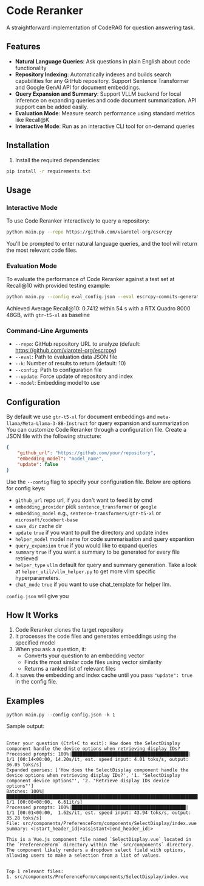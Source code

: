 # Code Reranker

A straightforward implementation of CodeRAG for question answering task.


## Features

- **Natural Language Queries**: Ask questions in plain English about code functionality
- **Repository Indexing**: Automatically indexes and builds search capabilities for any GitHub repository. Support Sentence Transformer and Google GenAI API for document embeddings.
- **Query Expansion and Summary**: Support VLLM backend for local inference on expanding queries and code document summarization. API support can be added easily.
- **Evaluation Mode**: Measure search performance using standard metrics like Recall@K
- **Interactive Mode**: Run as an interactive CLI tool for on-demand queries

## Installation

1. Install the required dependencies:
```bash
pip install -r requirements.txt
```

## Usage

### Interactive Mode

To use Code Reranker interactively to query a repository:

```bash
python main.py --repo https://github.com/viarotel-org/escrcpy
```

You'll be prompted to enter natural language queries, and the tool will return the most relevant code files.

### Evaluation Mode

To evaluate the performance of Code Reranker against a test set at Recall@10 with provided testing example:

```bash
python main.py --config eval_config.json --eval escrcpy-commits-generated.json 
```
Achieved Average Recall@10: 0.7412 within 54 s with a RTX Quadro 8000 48GB, with `gtr-t5-xl` as baseline

### Command-Line Arguments

- `--repo`: GitHub repository URL to analyze (default: https://github.com/viarotel-org/escrcpy)
- `--eval`: Path to evaluation data JSON file
- `--k`: Number of results to return (default: 10)
- `--config`: Path to configuration file
- `--update`: Force update of repository and index
- `--model`: Embedding model to use

## Configuration

By default we use `gtr-t5-xl` for document embeddings and `meta-llama/Meta-Llama-3-8B-Instruct` for query expansion and summarization
You can customize Code Reranker through a configuration file. Create a JSON file with the following structure:

```json
{
    "github_url": "https://github.com/your/repository",
    "embedding_model": "model_name",
    "update": false
}
```

Use the `--config` flag to specify your configuration file. Below are options for config keys:
- `github_url` repo url, if you don't want to feed it by cmd
- `embedding_provider` pick `sentence_transformer` or `google`
- `embedding_model` e.g., `sentence-transformers/gtr-t5-xl` or `microsoft/codebert-base`
- `save_dir` cache dir
- `update` `true` if you want to pull the directory and update index
- `helper_model` model name for code summarisation and query expantion 
- `query_expansion` `true` if you would like to expand queries
- `summary` `true` if you want a summary to be generated for every file retrieved
- `helper_type` `vllm` default for query and summary generation. Take a look at `helper_util/vllm_helper.py` to get more vllm specific hyperparameters.
- `chat_mode` `true` if you want to use chat_template for helper llm.


`config.json` will give you 

## How It Works

1. Code Reranker clones the target repository
2. It processes the code files and generates embeddings using the specified model
3. When you ask a question, it:
   - Converts your question to an embedding vector
   - Finds the most similar code files using vector similarity
   - Returns a ranked list of relevant files
4. It saves the embedding and index cache until you pass ` "update": true ` in the config file.

## Examples

`python main.py --config config.json -k 1`

Sample output:
##
```
Enter your question (Ctrl+C to exit): How does the SelectDisplay component handle the device options when retrieving display IDs?
Processed prompts: 100%|███████████████████████████████████████████| 1/1 [00:14<00:00, 14.20s/it, est. speed input: 4.01 toks/s, output: 36.05 toks/s]
Expanded queries: ['How does the SelectDisplay component handle the device options when retrieving display IDs?', '1. "SelectDisplay component device options"', '2. "Retrieve display IDs device options"']
Batches: 100%|██████████████████████████████████████████████████████████████████████████████████████████████████████████| 1/1 [00:00<00:00,  6.61it/s]
Processed prompts: 100%|██████████████████████████████████████████| 1/1 [00:01<00:00,  1.62s/it, est. speed input: 43.94 toks/s, output: 35.28 toks/s]
File: src/components/PreferenceForm/components/SelectDisplay/index.vue
Summary: <|start_header_id|>assistant<|end_header_id|>

This is a Vue.js component file named `SelectDisplay.vue` located in the `PreferenceForm` directory within the `src/components` directory. The component likely renders a dropdown select field with options, allowing users to make a selection from a list of values.


Top 1 relevant files:
1. src/components/PreferenceForm/components/SelectDisplay/index.vue
```